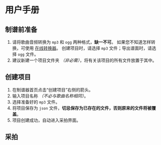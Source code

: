 # 用户手册

## 制谱前准备

1. 请将歌曲音频转换为 `mp3` 和 `ogg` 两种格式，**缺一不可**。
   如果您不知道怎样转换，可使用 [在线转换器](https://convertio.co/zh/)。
   创建项目时，请选择 `mp3` 文件；导出谱面时，请选择 `ogg` 文件。
2. 建议新建一个项目文件夹 *（非必需）*，将有关该项目的所有文件放置于其中。

## 创建项目

1. 在制谱器首页点击“创建项目”右侧的箭头。
2. 输入项目名称 *（不必与歌曲名称相同）*。
3. 选择准备好的 `mp3` 文件。
4. 将项目保存为 `json` 文件，**切忌保存为已存在的文件，否则原来的文件将被覆盖**。
5. 项目创建成功，自动进入采拍界面。

## 采拍
